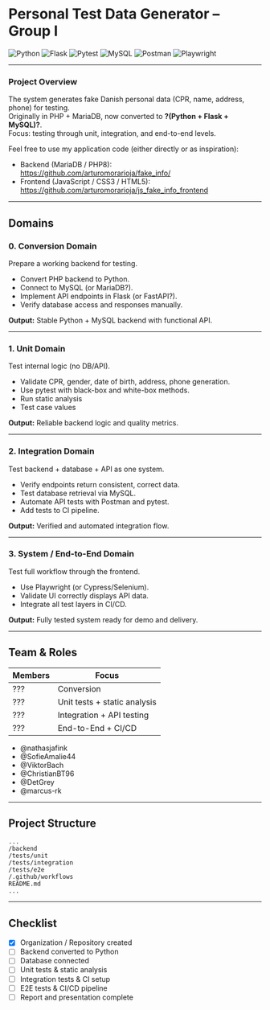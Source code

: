 # Personal Test Data Generator – Group I
![Python](https://img.shields.io/badge/Python-3.11+-blue?logo=python)
![Flask](https://img.shields.io/badge/Backend-Flask-lightgrey?logo=flask)
![Pytest](https://img.shields.io/badge/Tests-Pytest-green?logo=pytest)
![MySQL](https://img.shields.io/badge/Database-MySQL-blue?logo=mysql)
![Postman](https://img.shields.io/badge/API-Postman-orange?logo=postman)
![Playwright](https://img.shields.io/badge/E2E-Playwright-purple?logo=microsoft)

---

### Project Overview
The system generates fake Danish personal data (CPR, name, address, phone) for testing.  
Originally in PHP + MariaDB, now converted to **?(Python + Flask + MySQL)?**.  
Focus: testing through unit, integration, and end-to-end levels.

Feel free to use my application code (either directly or as inspiration):
- Backend (MariaDB / PHP8): https://github.com/arturomorarioja/fake_info/
- Frontend (JavaScript / CSS3 / HTML5): https://github.com/arturomorarioja/js_fake_info_frontend

---

## Domains

### 0. Conversion Domain
Prepare a working backend for testing.  
- Convert PHP backend to Python.  
- Connect to MySQL (or MariaDB?).  
- Implement API endpoints in Flask (or FastAPI?).  
- Verify database access and responses manually.  

**Output:** Stable Python + MySQL backend with functional API.

---

### 1. Unit Domain
Test internal logic (no DB/API).  
- Validate CPR, gender, date of birth, address, phone generation.  
- Use pytest with black-box and white-box methods.  
- Run static analysis 
- Test case values

**Output:** Reliable backend logic and quality metrics.

---

### 2. Integration Domain
Test backend + database + API as one system.  
- Verify endpoints return consistent, correct data.  
- Test database retrieval via MySQL.  
- Automate API tests with Postman and pytest.  
- Add tests to CI pipeline.  

**Output:** Verified and automated integration flow.

---

### 3. System / End-to-End Domain
Test full workflow through the frontend.  
- Use Playwright (or Cypress/Selenium).  
- Validate UI correctly displays API data.  
- Integrate all test layers in CI/CD.  

**Output:** Fully tested system ready for demo and delivery.

---

## Team & Roles
| Members | Focus |
|----------|--------|
| ??? | Conversion |
| ??? | Unit tests + static analysis |
| ??? | Integration + API testing |
| ??? | End-to-End + CI/CD |

- @nathasjafink  
- @SofieAmalie44  
- @ViktorBach  
- @ChristianBT96  
- @DetGrey  
- @marcus-rk

---

## Project Structure
```
...
/backend
/tests/unit
/tests/integration
/tests/e2e
/.github/workflows
README.md
...
```

---

## Checklist
- [x] Organization / Repository created
- [ ] Backend converted to Python  
- [ ] Database connected  
- [ ] Unit tests & static analysis  
- [ ] Integration tests & CI setup  
- [ ] E2E tests & CI/CD pipeline  
- [ ] Report and presentation complete

